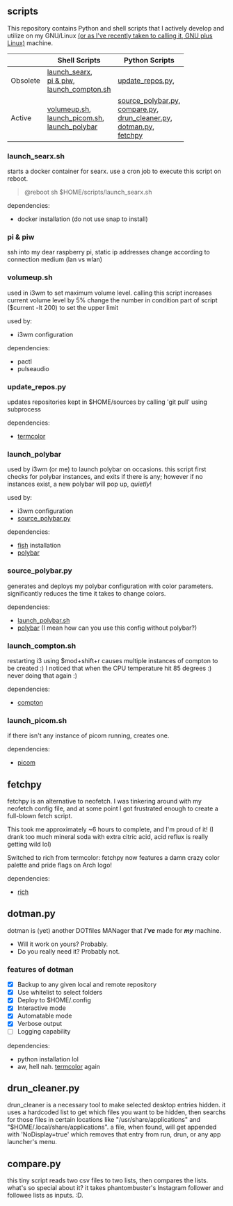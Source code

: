 ## scripts

This repository contains Python and shell scripts that I actively develop and utilize on my GNU/Linux [(or as I've recently taken to calling it, GNU plus Linux)](https://balaban.software/tribute.html) machine.

|          | Shell Scripts                                                               | Python Scripts                                                                                                                      |
|----------|-----------------------------------------------------------------------------|-------------------------------------------------------------------------------------------------------------------------------------|
| Obsolete | [launch_searx][searx], <br/>[pi & piw][pipiw], <br/>[launch_compton.sh][lc] | [update_repos.py][updrp],                                                                                                           |
| Active   | [volumeup.sh][vup], <br/>[launch_picom.sh][lp], <br/>[launch_polybar][lp]   | [source_polybar.py][sp], <br/>[compare.py][compy], <br/>[drun_cleaner.py][drunc], <br/>[dotman.py][dotman], <br/>[fetchpy][fetchpy] |

[searx]: https://github.com/fybx/scripts#launch_searxsh
[pipiw]: https://github.com/fybx/scripts#pi--piw
[vup]: https://github.com/fybx/scripts#volumeupsh
[updrp]: https://github.com/fybx/scripts#update_repospy
[lp]: https://github.com/fybx/scripts#launch_polybar
[sp]: https://github.com/fybx/scripts#source_polybar
[lc]: https://github.com/fybx/scripts#launch_comptonsh
[lp]: https://github.com/fybx/scripts#launch_picomsh
[fetchpy]: https://github.com/fybx/scripts#fetchpy
[dotman]: https://github.com/fybx/scripts#dotmanpy
[drunc]: https://github.com/fybx/scripts#drun_cleanerpy
[compy]: https://github.com/fybx/scripts#comparepy

### launch_searx.sh

starts a docker container for searx. use a cron job to execute this script on reboot.
> @reboot sh $HOME/scripts/launch_searx.sh

dependencies:
 - docker installation (do not use snap to install)

### pi & piw

ssh into my dear raspberry pi, static ip addresses change according to connection medium (lan vs wlan)

### volumeup.sh

used in i3wm to set maximum volume level. calling this script increases current volume level by 5%
change the number in condition part of script ($current -lt 200) to set the upper limit

used by:
 - i3wm configuration

dependencies:
 - pactl
 - pulseaudio

### update_repos.py

updates repositories kept in $HOME/sources by calling 'git pull' using subprocess

dependencies:
 - [termcolor](https://pypi.org/project/termcolor)

### launch_polybar

used by i3wm (or me) to launch polybar on occasions. this script first checks for polybar instances, and exits if there is any; however if no instances exist, a new polybar will pop up, *quietly*!

used by:
 - i3wm configuration
 - [source_polybar.py](https://github.com/fybalaban/scripts#source_polybarpy)

dependencies:
 - [fish](https://github.com/fish-shell/fish-shell) installation
 - [polybar](https://github.com/polybar/polybar)

### source_polybar.py

generates and deploys my polybar configuration with color parameters. significantly reduces the time it takes to change colors.

dependencies:
 - [launch_polybar.sh](https://github.com/fybalaban/scripts#launch_polybarsh)
 - [polybar](https://github.com/polybar/polybar) (I mean how can you use this config without polybar?)

### launch_compton.sh

restarting i3 using $mod+shift+r causes multiple instances of compton to be created :) I noticed that when the CPU temperature hit 85 degrees :) never doing that again :)

dependencies:
 - [compton](https://github.com/chjj/compton)

### launch_picom.sh

if there isn't any instance of picom running, creates one.

dependencies:
 - [picom](https://github.com/yshui/picom)

## fetchpy

fetchpy is an alternative to neofetch. I was tinkering around with my neofetch config file, and at some point I got frustrated enough to create a full-blown fetch script.

This took me approximately ~6 hours to complete, and I'm proud of it! (I drank too much mineral soda with extra citric acid, acid reflux is really getting wild lol)

Switched to rich from termcolor: fetchpy now features a damn crazy color palette and pride flags on Arch logo!

dependencies:
 - [rich](https://github.com/Textualize/rich)

## dotman.py

dotman is (yet) another DOTfiles MANager that ***I've*** made for ***my*** machine. 
 - Will it work on yours? Probably.
 - Do you really need it? Probably not.

### features of dotman

 - [x] Backup to any given local and remote repository
 - [x] Use whitelist to select folders
 - [x] Deploy to $HOME/.config
 - [x] Interactive mode
 - [x] Automatable mode 
 - [x] Verbose output
 - [ ] Logging capability

dependencies:
 - python installation lol
 - aw, hell nah. [termcolor](https://pypi.org/project/termcolor) again

## drun_cleaner.py

drun_cleaner is a necessary tool to make selected desktop entries hidden. it uses a hardcoded list to get which files you want to be hidden, then searchs for those files in certain locations like "/usr/share/applications" and "$HOME/.local/share/applications". a file, when found, will get appended with 'NoDisplay=true' which removes that entry from run, drun, or any app launcher's menu.

## compare.py

this tiny script reads two csv files to two lists, then compares the lists. what's so special about it? it takes phantombuster's Instagram follower and followee lists as inputs. :D.